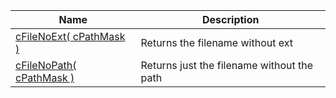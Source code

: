 | Name  | Description |
| ------------- | ------------- |
| [cFileNoExt( cPathMask )](function_cFileNoExt()) | Returns the filename without ext|
| [cFileNoPath( cPathMask )](function_cFileNoPath()) | Returns just the filename without the path|